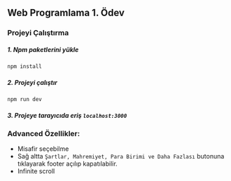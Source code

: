 ## Web Programlama 1. Ödev

### Projeyi Çalıştırma
##### 1. Npm paketlerini yükle
 ```bash
 npm install
 ```
 ##### 2. Projeyi çalıştır
 ```bash
 npm run dev
 ```
  ##### 3. Projeye tarayıcıda eriş `localhost:3000`


### Advanced Özellikler:
 - Misafir seçebilme
 - Sağ altta `Şartlar, Mahremiyet, Para Birimi ve Daha Fazlası` butonuna tıklayarak footer açılıp kapatılabilir.
 - Infinite scroll
